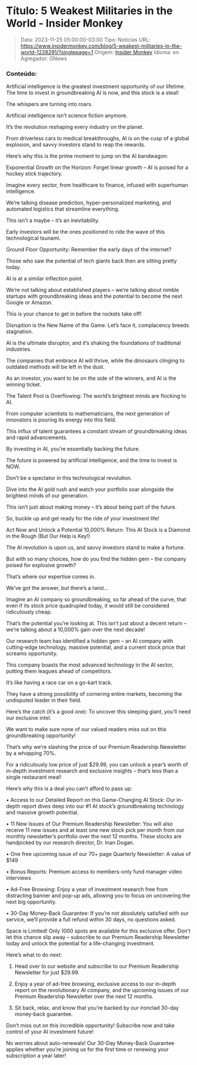 # Título: 5 Weakest Militaries in the World - Insider Monkey

>Data: 2023-11-25 05:00:00-03:00
>Tipo: Notícias
>URL: https://www.insidermonkey.com/blog/5-weakest-militaries-in-the-world-1228291/?singlepage=1
>Origem: [Insider Monkey](https://www.insidermonkey.com)
>Idioma: en
>Agregador: GNews

### Conteúdo:

Artificial intelligence is the greatest investment opportunity of our lifetime. The time to invest in groundbreaking AI is now, and this stock is a steal!

The whispers are turning into roars.

Artificial intelligence isn’t science fiction anymore.

It’s the revolution reshaping every industry on the planet.

From driverless cars to medical breakthroughs, AI is on the cusp of a global explosion, and savvy investors stand to reap the rewards.

Here’s why this is the prime moment to jump on the AI bandwagon:

Exponential Growth on the Horizon: Forget linear growth – AI is poised for a hockey stick trajectory.

Imagine every sector, from healthcare to finance, infused with superhuman intelligence.

We’re talking disease prediction, hyper-personalized marketing, and automated logistics that streamline everything.

This isn’t a maybe – it’s an inevitability.

Early investors will be the ones positioned to ride the wave of this technological tsunami.

Ground Floor Opportunity: Remember the early days of the internet?

Those who saw the potential of tech giants back then are sitting pretty today.

AI is at a similar inflection point.

We’re not talking about established players – we’re talking about nimble startups with groundbreaking ideas and the potential to become the next Google or Amazon.

This is your chance to get in before the rockets take off!

Disruption is the New Name of the Game: Let’s face it, complacency breeds stagnation.

AI is the ultimate disruptor, and it’s shaking the foundations of traditional industries.

The companies that embrace AI will thrive, while the dinosaurs clinging to outdated methods will be left in the dust.

As an investor, you want to be on the side of the winners, and AI is the winning ticket.

The Talent Pool is Overflowing: The world’s brightest minds are flocking to AI.

From computer scientists to mathematicians, the next generation of innovators is pouring its energy into this field.

This influx of talent guarantees a constant stream of groundbreaking ideas and rapid advancements.

By investing in AI, you’re essentially backing the future.

The future is powered by artificial intelligence, and the time to invest is NOW.

Don’t be a spectator in this technological revolution.

Dive into the AI gold rush and watch your portfolio soar alongside the brightest minds of our generation.

This isn’t just about making money – it’s about being part of the future.

So, buckle up and get ready for the ride of your investment life!

Act Now and Unlock a Potential 10,000% Return: This AI Stock is a Diamond in the Rough (But Our Help is Key!)

The AI revolution is upon us, and savvy investors stand to make a fortune.

But with so many choices, how do you find the hidden gem – the company poised for explosive growth?

That’s where our expertise comes in.

We’ve got the answer, but there’s a twist…

Imagine an AI company so groundbreaking, so far ahead of the curve, that even if its stock price quadrupled today, it would still be considered ridiculously cheap.

That’s the potential you’re looking at. This isn’t just about a decent return – we’re talking about a 10,000% gain over the next decade!

Our research team has identified a hidden gem – an AI company with cutting-edge technology, massive potential, and a current stock price that screams opportunity.

This company boasts the most advanced technology in the AI sector, putting them leagues ahead of competitors.

It’s like having a race car on a go-kart track.

They have a strong possibility of cornering entire markets, becoming the undisputed leader in their field.

Here’s the catch (it’s a good one): To uncover this sleeping giant, you’ll need our exclusive intel.

We want to make sure none of our valued readers miss out on this groundbreaking opportunity!

That’s why we’re slashing the price of our Premium Readership Newsletter by a whopping 70%.

For a ridiculously low price of just $29.99, you can unlock a year’s worth of in-depth investment research and exclusive insights – that’s less than a single restaurant meal!

Here’s why this is a deal you can’t afford to pass up:

• Access to our Detailed Report on this Game-Changing AI Stock: Our in-depth report dives deep into our #1 AI stock’s groundbreaking technology and massive growth potential.

• 11 New Issues of Our Premium Readership Newsletter: You will also receive 11 new issues and at least one new stock pick per month from our monthly newsletter’s portfolio over the next 12 months. These stocks are handpicked by our research director, Dr. Inan Dogan.

• One free upcoming issue of our 70+ page Quarterly Newsletter: A value of $149

• Bonus Reports: Premium access to members-only fund manager video interviews

• Ad-Free Browsing: Enjoy a year of investment research free from distracting banner and pop-up ads, allowing you to focus on uncovering the next big opportunity.

• 30-Day Money-Back Guarantee: If you’re not absolutely satisfied with our service, we’ll provide a full refund within 30 days, no questions asked.

Space is Limited! Only 1000 spots are available for this exclusive offer. Don’t let this chance slip away – subscribe to our Premium Readership Newsletter today and unlock the potential for a life-changing investment.

Here’s what to do next:

1. Head over to our website and subscribe to our Premium Readership Newsletter for just $29.99.

2. Enjoy a year of ad-free browsing, exclusive access to our in-depth report on the revolutionary AI company, and the upcoming issues of our Premium Readership Newsletter over the next 12 months.

3. Sit back, relax, and know that you’re backed by our ironclad 30-day money-back guarantee.

Don’t miss out on this incredible opportunity! Subscribe now and take control of your AI investment future!

No worries about auto-renewals! Our 30-Day Money-Back Guarantee applies whether you’re joining us for the first time or renewing your subscription a year later!

